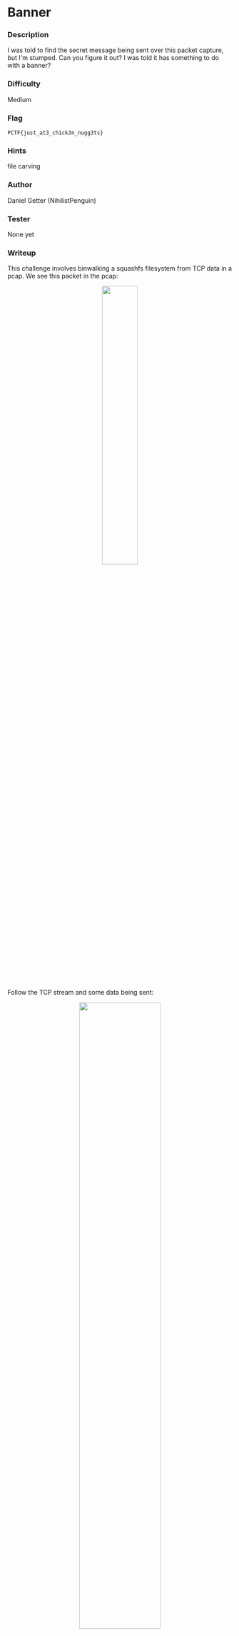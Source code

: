 # Banner

### Description
I was told to find the secret message being sent over this packet capture, but I'm stumped. Can you figure it out? I was told it has something to do with a banner?

### Difficulty
Medium

### Flag
`PCTF{just_at3_ch1ck3n_nugg3ts}`

### Hints
file carving

### Author
Daniel Getter (NihilistPenguin)

### Tester
None yet

### Writeup

This challenge involves binwalking a squashfs filesystem from TCP data in a pcap. We see this packet in the pcap:

<p align="center"><img src="https://github.com/MasonCompetitiveCyber/PatriotCTF-2022/raw/main/writeup-images/pcap_messages.png" width=40%  height=40%></p>

Follow the TCP stream and some data being sent:

<p align="center"><img src="https://github.com/MasonCompetitiveCyber/PatriotCTF-2022/raw/main/writeup-images/banner_data.png" width=60%  height=60%></p>

Conver it to "Raw" and wait for all of it to load before saving. Once that's done, let's run binwalk on it:

```console
$ binwalk data         

DECIMAL       HEXADECIMAL     DESCRIPTION
--------------------------------------------------------------------------------
9176178       0x8C0472        Squashfs filesystem, little endian, version 4.0, compression:gzip, size: 17573585 bytes, 2603 inodes, blocksize: 131072 bytes, created: 2022-03-24 21:46:19
```

Let's extract it with `binwalk -e data`:
<p align="center"><img src="https://github.com/MasonCompetitiveCyber/PatriotCTF-2022/raw/main/writeup-images/banner_extracted.png" width=60%  height=60%></p>

If you just do some quick enumeration, you'll see an `etc/banner` file (this exists because this the filesystem of TP-Link Router Firmware, which store their banner in `etc/banner`).

<p align="center"><img src="https://github.com/MasonCompetitiveCyber/PatriotCTF-2022/raw/main/writeup-images/banner_flag.png" width=60%  height=60%></p>
